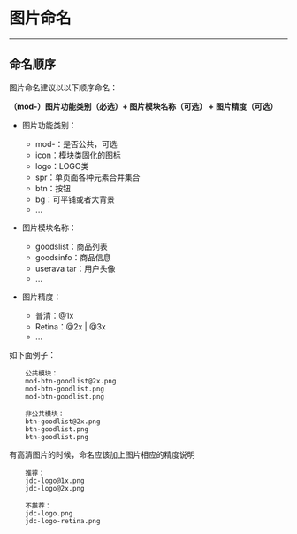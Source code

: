 # 图片命名
---

## 命名顺序

图片命名建议以以下顺序命名：

**（mod-）图片功能类别（必选）+ 图片模块名称（可选） + 图片精度（可选）**

* 图片功能类别：

	- mod-：是否公共，可选
	- icon：模块类固化的图标
	- logo：LOGO类
	- spr：单页面各种元素合并集合
	- btn：按钮
	- bg：可平铺或者大背景
	- ...

	
* 图片模块名称：

	- goodslist：商品列表 
	- goodsinfo：商品信息
	- userava	tar：用户头像
	- ...
	
	
* 图片精度：

	- 普清：@1x
	- Retina：@2x | @3x
	- ...

	
如下面例子：

```
	公共模块：
	mod-btn-goodlist@2x.png
	mod-btn-goodlist.png
	mod-btn-goodlist.png 
	
	非公共模块：
	btn-goodlist@2x.png
	btn-goodlist.png
	btn-goodlist.png
```


有高清图片的时候，命名应该加上图片相应的精度说明

```
	推荐：
	jdc-logo@1x.png
	jdc-logo@2x.png

	不推荐：
	jdc-logo.png
	jdc-logo-retina.png
```